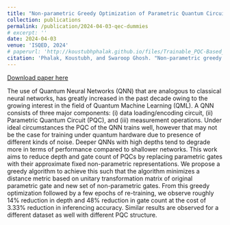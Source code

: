 ```yaml
---
title: "Non-parametric Greedy Optimization of Parametric Quantum Circuits"
collection: publications
permalink: /publication/2024-04-03-qec-dummies
# excerpt: ''
date: 2024-04-03
venue: 'ISQED, 2024'
# paperurl: 'http://koustubhphalak.github.io/files/Trainable_PQC-Based_QRAM_for_Quantum_Storage.pdf'
citation: 'Phalak, Koustubh, and Swaroop Ghosh. "Non-parametric greedy optimization of parametric quantum circuits." In 2024 25th International Symposium on Quality Electronic Design (ISQED), pp. 1-7. IEEE, 2024.'
---
```


[Download paper here](http://koustubhphalak.github.io/files/Non_parametric_Greedy_Optimization_of_PQCs.pdf)

The use of Quantum Neural Networks (QNN) that are analogous to classical neural networks, has greatly increased in the past decade owing to the growing interest in the field of Quantum Machine Learning (QML). A QNN consists of three major components: (i) data loading/encoding circuit, (ii) Parametric Quantum Circuit (PQC), and (iii) measurement operations. Under ideal circumstances the PQC of the QNN trains well, however that may not be the case for training under quantum hardware due to presence of different kinds of noise. Deeper QNNs with high depths tend to degrade more in terms of performance compared to shallower networks. This work aims to reduce depth and gate count of PQCs by replacing parametric gates with their approximate fixed non-parametric representations. We propose a greedy algorithm to achieve this  such that the algorithm minimizes a distance metric based on unitary transformation matrix of original parametric gate and new set of non-parametric gates. From this greedy optimization followed by a few epochs of re-training, we observe roughly 14% reduction in depth and 48% reduction in gate count at the cost of 3.33% reduction in inferencing accuracy. Similar results
 are observed for a different dataset as well with different PQC structure.